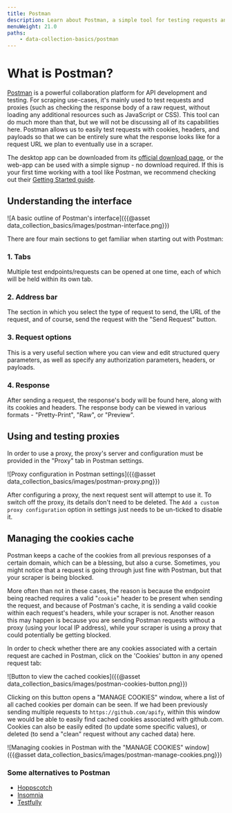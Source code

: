 ```yaml
---
title: Postman
description: Learn about Postman, a simple tool for testing requests and proxies
menuWeight: 21.0
paths:
    - data-collection-basics/postman
---
```


# [](#what) What is Postman?

[Postman](https://www.postman.com/) is a powerful collaboration platform for API development and testing. For scraping use-cases, it's mainly used to test requests and proxies (such as checking the response body of a raw request, without loading any additional resources such as JavaScript or CSS). This tool can do much more than that, but we will not be discussing all of its capabilities here. Postman allows us to easily test requests with cookies, headers, and payloads so that we can be entirely sure what the response looks like for a request URL we plan to eventually use in a scraper.

The desktop app can be downloaded from its [official download page](https://www.postman.com/downloads/), or the web-app can be used with a simple signup - no download required. If this is your first time working with a tool like Postman, we recommend checking out their [Getting Started guide](https://learning.postman.com/docs/getting-started/introduction/).

## [](#interface) Understanding the interface

![A basic outline of Postman's interface]({{@asset data_collection_basics/images/postman-interface.png}})

There are four main sections to get familiar when starting out with Postman:

### 1. Tabs

Multiple test endpoints/requests can be opened at one time, each of which will be held within its own tab.

### 2. Address bar

The section in which you select the type of request to send, the URL of the request, and of course, send the request with the "Send Request" button.

### 3. Request options

This is a very useful section where you can view and edit structured query parameters, as well as specify any authorization parameters, headers, or payloads.

### 4. Response

After sending a request, the response's body will be found here, along with its cookies and headers. The response body can be viewed in various formats - "Pretty-Print", "Raw", or "Preview".

## [](#proxies) Using and testing proxies

In order to use a proxy, the proxy's server and configuration must be provided in the "Proxy" tab in Postman settings.

![Proxy configuration in Postman settings]({{@asset data_collection_basics/images/postman-proxy.png}})

After configuring a proxy, the next request sent will attempt to use it. To switch off the proxy, its details don't need to be deleted. The `Add a custom proxy configuration` option in settings just needs to be un-ticked to disable it.

## [](#cookies) Managing the cookies cache

Postman keeps a cache of the cookies from all previous responses of a certain domain, which can be a blessing, but also a curse. Sometimes, you might notice that a request is going through just fine with Postman, but that your scraper is being blocked.

More often than not in these cases, the reason is because the endpoint being reached requires a valid "`cookie`" header to be present when sending the request, and because of Postman's cache, it is sending a valid cookie within each request's headers, while your scraper is not. Another reason this may happen is because you are sending Postman requests without a proxy (using your local IP address), while your scraper is using a proxy that could potentially be getting blocked.

In order to check whether there are any cookies associated with a certain request are cached in Postman, click on the 'Cookies' button in any opened request tab:

![Button to view the cached cookies]({{@asset data_collection_basics/images/postman-cookies-button.png}})

Clicking on this button opens a "MANAGE COOKIES" window, where a list of all cached cookies per domain can be seen. If we had been previously sending multiple requests to `https://github.com/apify`, within this window we would be able to easily find cached cookies associated with github.com. Cookies can also be easily edited (to update some specific values), or deleted (to send a "clean" request without any cached data) here.

![Managing cookies in Postman with the "MANAGE COOKIES" window]({{@asset data_collection_basics/images/postman-manage-cookies.png}})

### [](#alternatives) Some alternatives to Postman

-   [Hoppscotch](https://hoppscotch.io/)
-   [Insomnia](https://insomnia.rest/download)
-   [Testfully](https://testfully.io/)
